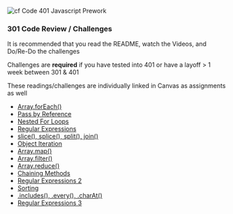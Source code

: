 ![cf](http://i.imgur.com/7v5ASc8.png) Code 401 Javascript Prework

### 301 Code Review / Challenges

It is recommended that you read the README, watch the Videos, and Do/Re-Do the challenges

Challenges are **required** if you have tested into 401 or have a layoff > 1 week between 301 & 401

These readings/challenges are individually linked in Canvas as assignments as well

- [Array.forEach()](https://codefellows.github.io/code-301-guide/curriculum/01-smacss-media-queries/challenges/ASSIGNMENT)
- [Pass by Reference](https://codefellows.github.io/code-301-guide/curriculum/02-jquery-selectors-events/challenges/ASSIGNMENT)
- [Nested For Loops](https://codefellows.github.io/code-301-guide/curriculum/03-flexbox-templating/challenges/ASSIGNMENT)
- [Regular Expressions](https://codefellows.github.io/code-301-guide/curriculum/04-RWD-RegEx/challenges/ASSIGNMENT)
- [slice(), splice(), split(), join()](https://codefellows.github.io/code-301-guide/curriculum/05-deployment/challenges/ASSIGNMENT)
- [Object Iteration](https://codefellows.github.io/code-301-guide/curriculum/06-node-express-apis/challenges/ASSIGNMENT)
- [Array.map()](https://codefellows.github.io/code-301-guide/curriculum/07-apis-continued/challenges/ASSIGNMENT)
- [Array.filter()](https://codefellows.github.io/code-301-guide/curriculum/08-sql-postgres/challenges/ASSIGNMENT)
- [Array.reduce()](https://codefellows.github.io/code-301-guide/curriculum/09-sql-continued/challenges)
- [Chaining Methods](https://codefellows.github.io/code-301-guide/curriculum/10-call-stack/challenges/ASSIGNMENT)
- [Regular Expressions 2](https://codefellows.github.io/code-301-guide/curriculum/11-ejs/challenges/ASSIGNMENT)
- [Sorting](https://codefellows.github.io/code-301-guide/curriculum/12-components/challenges/ASSIGNMENT)
- [.includes(), .every(), .charAt()](https://codefellows.github.io/code-301-guide/curriculum/13-forms/challenges/ASSIGNMENT)
- [Regular Expressions 3](https://codefellows.github.io/code-301-guide/curriculum/14-google-books/challenges/ASSIGNMENT)